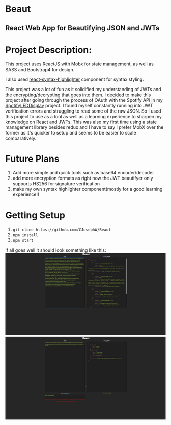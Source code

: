 # Beaut
## React Web App for Beautifying JSON and JWTs

# Project Description:
This project uses ReactJS with Mobx for state management, as well as SASS and Bootstrap4 for design.

I also used [react-syntax-highlighter](https://github.com/react-syntax-highlighter/react-syntax-highlighter) component for syntax styling.

This project was a lot of fun as it solidified my understanding of JWTs and the encrypting/decrypting that goes into them. I decided to make this project after going through the process of OAuth with the Spotify API in my [SpotifyLEDDisplay](https://github.com/CJosephW/SpotifyLEDDisplay) project. I found myself constantly running into JWT verification errors and struggling to read some of the raw JSON. So I used this project to use as a tool as well as a learning experience to sharpen my knowledge on React and JWTs. This was also my first time using a state management library besides redux and I have to say I prefer MobX over the former as it's quicker to setup and seems to be easier to scale comparatively.

# Future Plans
1. Add more simple and quick tools such as base64 encoder/decoder
2. add more encryption formats as right now the JWT beautifyer only supports HS256 for signature verification
3. make my own syntax highlighter component(mostly for a good learning experience!)

# Getting Setup
1. ``` git clone https://github.com/CJosephW/Beaut ```
2. ``` npm install ```
3. ``` npm start ```

if all goes well it should look something like this:
![image](./images/json_example.png)
![image](./images/jwt_example.png)
